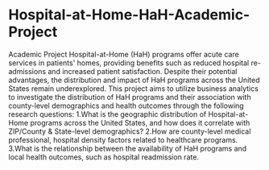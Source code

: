# Hospital-at-Home-HaH-Academic-Project
Academic Project 
Hospital-at-Home (HaH) programs offer acute care services in patients' homes, providing benefits such as reduced hospital re-admissions and increased patient satisfaction. Despite their potential advantages, the distribution and impact of HaH programs across the United States remain underexplored. This project aims to utilize business analytics to investigate the distribution of HaH programs and their association with county-level demographics and health outcomes through the following research questions:
1.What is the geographic distribution of Hospital-at-Home programs across the United States, and how does it correlate with ZIP/County & State-level demographics?
2.How are county-level medical professional, hospital density factors related to healthcare programs.  
3.What is the relationship between the availability of HaH programs and local health outcomes, such as hospital readmission rate. 
